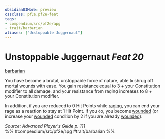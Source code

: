 ```yaml
---
obsidianUIMode: preview
cssclass: pf2e,pf2e-feat
tags:
- compendium/src/pf2e/apg
- trait/barbarian
aliases: ["Unstoppable Juggernaut"]
---
```

# Unstoppable Juggernaut  *Feat 20*  
[barbarian](../../Rules/traits/barbarian.md)  


You have become a brutal, unstoppable force of nature, able to shrug off mortal wounds with ease. You gain resistance equal to 3 + your Constitution modifier to all damage, and your resistance from [raging](../../Rules/actions/rage.md) increases to 8 + your Constitution modifier.

In addition, if you are reduced to 0 Hit Points while [raging](../../Rules/actions/rage.md), you can end your rage as a reaction to stay at 1 Hit Point. If you do, you become [wounded](../../Rules/conditions.md#Wounded) (or increase your [wounded](../../Rules/conditions.md#Wounded) condition by 2 if you are already [wounded](../../Rules/conditions.md#Wounded)).

*Source: Advanced Player's Guide p. 111*  
%% #compendium/src/pf2e/apg #trait/barbarian %%